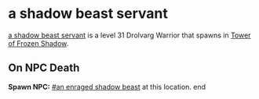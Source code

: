 # a shadow beast servant



[a shadow beast servant](/npc/111022) is a level 31 Drolvarg Warrior that spawns in [Tower of Frozen Shadow](/zone/111).



## On NPC Death

**Spawn NPC:**  [\#an enraged shadow beast](/npc/111018) at this location.
end